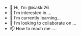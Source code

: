 - 👋 Hi, I’m @isakki26
- 👀 I’m interested in....
- 🌱 I’m currently learning...
- 💞️ I’m looking to collaborate on ...
- 📫 How to reach me ....

<!---
isakki26/isakki26 is a ✨ special ✨ repository because its `README.md` (this file) appears on your GitHub profile.
You can click the Preview link to take a look at your changes.
--->

